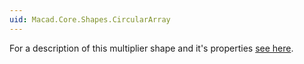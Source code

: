 ```yaml
---
uid: Macad.Core.Shapes.CircularArray
---
```

For a description of this multiplier shape and it's properties [see here](xref:07407809-3236-4469-ad99-526aab13b6e7).
